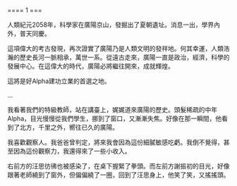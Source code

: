 ==== 1 ===

人類紀元2058年，科學家在廣陽京山，發掘出了夏朝遺址。消息一出，學界內外，普天同慶。

這項偉大的考古發現，再次證實了廣陽乃是人類文明的發祥地。何其幸運，人類浩瀚的歷史長河一脈相承，萬世一系。從遠古走來，廣陽一直是政治，經濟，科學的發展中心。在這偉大的時代，廣陽必將繼往開來，成就輝煌。

這將是好Alpha建功立業的首選之地。

...

我看著我們的特級教師，站在講臺上，娓娓道來廣陽的歷史。頭髮稀疏的中年Alpha，目光慢慢從我們學生，挪到了窗口，又漸漸失焦。好像在那一瞬間，他看到了北方，千里之外，嚮往已久的廣陽。

我喜歡觀察人。我爸爸曾判定，將來我會因為這份細膩敏感吃虧。我倒不覺得，甚至因為這份觀察力，我還得來了一些小收入。

右前方的汪思彷彿也被感染了，在桌下握緊了拳頭。而左前方謝振初的目光，好像跟著老師繞到了窗外，但偏偏繞了一圈，回到了汪思身上，他笑了笑，又搖搖頭。